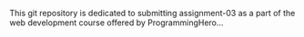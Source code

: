 This git repository is dedicated to submitting assignment-03 as a part of the web development course offered by ProgrammingHero...
